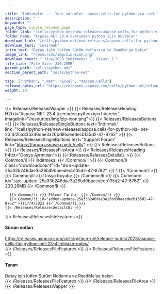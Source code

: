 ```yaml
---

title: "İndirmeler --- Yeni sürümler -posse.cells-for-python-via-.net-73.4"
description: " "
keywords: ""
page_type: single_release_page
folder_link: "/cells/python-net/new-releases/aspose.cells-for-python-via-.net-23.4/"
folder_name: "Aspose.NET 23.4 üzerinden python için hücreler"
download_link: "/cells/python-net/new-releases/aspose.cells-for-python-via-.net-23.4/25a33b246dae3a26bd9baeedecb135d2-47-8762"
download_text: "İndirmek"
intro_text: "Detay için lütfen Sürüm Notlarına ve ReadMe'ye bakın"
image_link: "/resources/img/zip-icon.png"
download_count: " 17/4/2023 İndirmeks: 1  Views: 1 "
file_size: "File Size: 230.26MB"
parent_path: "cells/python-net"
section_parent_path: "cells/python-net"

tags: ["Python", ".Net", "Excel", "Aspose.Cells"]
release_notes_url: "https://releases.aspose.com/cells/python-net/release-notes/2023/aspose-cells-for-python-net-23-4-release-notes/"
weight: 10

---
```


{{< Releases/ReleasesWapper >}}
  {{< Releases/ReleasesHeading H2txt="Aspose.NET 23.4 üzerinden python için hücreler" imagelink="/resources/img/zip-icon.png">}}
  {{< Releases/ReleasesButtons >}}
    {{< Releases/ReleasesSingleButtons text="İndirmek" link="/cells/python-net/new-releases/aspose.cells-for-python-via-.net-23.4/25a33b246dae3a26bd9baeedecb135d2-47-8762" >}}
    {{< Releases/ReleasesSingleButtons text="Support Forum" link="https://forum.aspose.com/c/cells" >}}
  {{< Releases/ReleasesButtons >}}
  {{< Releases/ReleasesFileArea >}}
    {{< Releases/ReleasesHeading h4txt="Dosya Ayrıntıları">}}
    {{< Releases/ReleasesDetailsUl >}}
      {{< Common/li >}} İndirmeks: {{< /Common/li >}}
      {{< Common/li class="downloadcount" id="dwn-update-25a33b246dae3a26bd9baeedecb135d2-47-8762" >}} 1 {{< /Common/li >}}
      {{< Common/li >}} Dosya boyutu: {{< /Common/li >}}
      {{< Common/li id="size-update-25a33b246dae3a26bd9baeedecb135d2-47-8762" >}} 230.26MB {{< /Common/li >}}

      {{< Common/li >}} Ekleme Tarihi: {{< /Common/li >}}
      {{< Common/li id="added-update-25a33b246dae3a26bd9baeedecb135d2-47-8762" >}}17/4/2023 {{< /Common/li >}}
    {{< /Releases/ReleasesDetailsUl >}}

  {{< Releases/ReleasesFileFeatures >}}
      <h4>Sürüm notları</h4><div><a href='https://releases.aspose.com/cells/python-net/release-notes/2023/aspose-cells-for-python-net-23-4-release-notes/'>https://releases.aspose.com/cells/python-net/release-notes/2023/aspose-cells-for-python-net-23-4-release-notes/</a></div>
  {{< /Releases/ReleasesFileFeatures >}}
  {{< Releases/ReleasesFileFeatures >}}
      <h4>Tanım</h4><div class="HTMLDescription">Detay için lütfen Sürüm Notlarına ve ReadMe'ye bakın</div>
  {{< /Releases/ReleasesFileFeatures >}}
 {{< /Releases/ReleasesFileArea >}}
{{< /Releases/ReleasesWapper >}}
